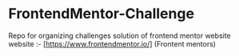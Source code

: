 # FrontendMentor-Challenge
Repo for organizing challenges solution of frontend mentor website  
website :- [https://www.frontendmentor.io/] (Frontent mentors)

